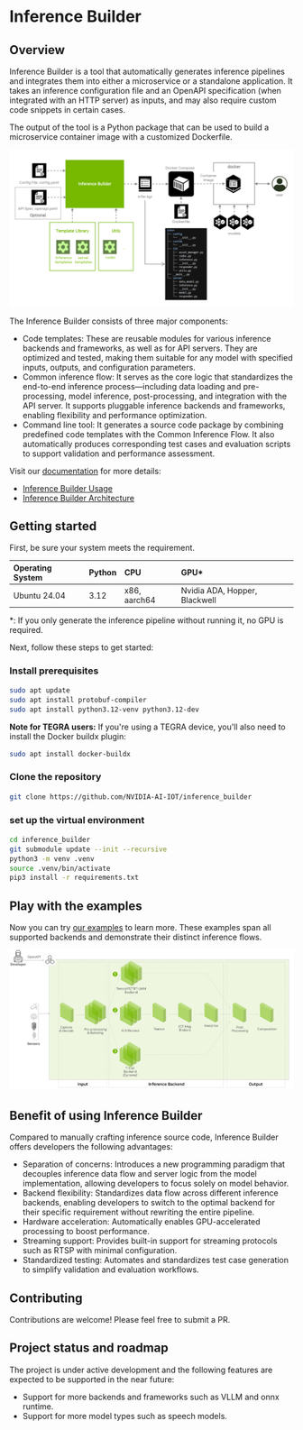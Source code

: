 # Inference Builder

## Overview

Inference Builder is a tool that automatically generates inference pipelines and integrates them into either a microservice or a standalone application. It takes an inference configuration file and an OpenAPI specification (when integrated with an HTTP server) as inputs, and may also require custom code snippets in certain cases.

The output of the tool is a Python package that can be used to build a microservice container image with a customized Dockerfile.

![Overview](overview.png)

The Inference Builder consists of three major components:

- Code templates: These are reusable modules for various inference backends and frameworks, as well as for API servers. They are optimized and tested, making them suitable for any model with specified inputs, outputs, and configuration parameters.
- Common inference flow: It serves as the core logic that standardizes the end-to-end inference process—including data loading and pre-processing, model inference, post-processing, and integration with the API server. It supports pluggable inference backends and frameworks, enabling flexibility and performance optimization.
- Command line tool: It generates a source code package by combining predefined code templates with the Common Inference Flow. It also automatically produces corresponding test cases and evaluation scripts to support validation and performance assessment.

Visit our [documentation](doc) for more details:

- [Inference Builder Usage](doc/usage.md)
- [Inference Builder Architecture](doc/architecture.md)

## Getting started

First, be sure your system meets the requirement.

| Operating System   | Python | CPU            |  GPU*                        |
|:-------------------|:-------|:---------------|:-----------------------------|
|Ubuntu 24.04        |3.12    | x86, aarch64   |Nvidia ADA, Hopper, Blackwell |

*: If you only generate the inference pipeline without running it, no GPU is required.

Next, follow these steps to get started:

### Install prerequisites

```bash
sudo apt update
sudo apt install protobuf-compiler
sudo apt install python3.12-venv python3.12-dev
```

**Note for TEGRA users:** If you're using a TEGRA device, you'll also need to install the Docker buildx plugin:

```bash
sudo apt install docker-buildx
```

### Clone the repository

```bash
git clone https://github.com/NVIDIA-AI-IOT/inference_builder
```

### set up the virtual environment

```bash
cd inference_builder
git submodule update --init --recursive
python3 -m venv .venv
source .venv/bin/activate
pip3 install -r requirements.txt
```

## Play with the examples

Now you can try [our examples](builder/samples/README.md) to learn more. These examples span all supported backends and demonstrate their distinct inference flows.

![Inference FLow of Different Backend](doc/assets/inference_flow.png)

## Benefit of using Inference Builder

Compared to manually crafting inference source code, Inference Builder offers developers the following advantages:
- Separation of concerns: Introduces a new programming paradigm that decouples inference data flow and server logic from the model implementation, allowing developers to focus solely on model behavior.
- Backend flexibility: Standardizes data flow across different inference backends, enabling developers to switch to the optimal backend for their specific requirement without rewriting the entire pipeline.
- Hardware acceleration: Automatically enables GPU-accelerated processing to boost performance.
- Streaming support: Provides built-in support for streaming protocols such as RTSP with minimal configuration.
- Standardized testing: Automates and standardizes test case generation to simplify validation and evaluation workflows.

## Contributing

Contributions are welcome! Please feel free to submit a PR.


## Project status and roadmap

The project is under active development and the following features are expected to be supported in the near future:

- Support for more backends and frameworks such as VLLM and onnx runtime.
- Support for more model types such as speech models.
